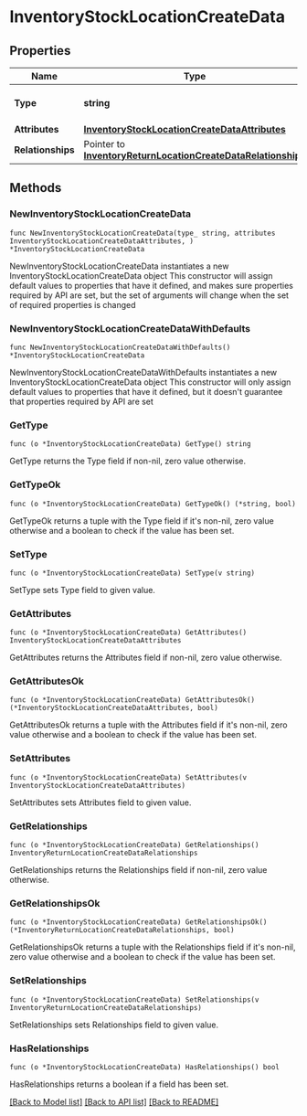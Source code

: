 # InventoryStockLocationCreateData

## Properties

Name | Type | Description | Notes
------------ | ------------- | ------------- | -------------
**Type** | **string** | The resource&#39;s type | [default to "inventory_stock_locations"]
**Attributes** | [**InventoryStockLocationCreateDataAttributes**](InventoryStockLocationCreateDataAttributes.md) |  | 
**Relationships** | Pointer to [**InventoryReturnLocationCreateDataRelationships**](InventoryReturnLocationCreateDataRelationships.md) |  | [optional] 

## Methods

### NewInventoryStockLocationCreateData

`func NewInventoryStockLocationCreateData(type_ string, attributes InventoryStockLocationCreateDataAttributes, ) *InventoryStockLocationCreateData`

NewInventoryStockLocationCreateData instantiates a new InventoryStockLocationCreateData object
This constructor will assign default values to properties that have it defined,
and makes sure properties required by API are set, but the set of arguments
will change when the set of required properties is changed

### NewInventoryStockLocationCreateDataWithDefaults

`func NewInventoryStockLocationCreateDataWithDefaults() *InventoryStockLocationCreateData`

NewInventoryStockLocationCreateDataWithDefaults instantiates a new InventoryStockLocationCreateData object
This constructor will only assign default values to properties that have it defined,
but it doesn't guarantee that properties required by API are set

### GetType

`func (o *InventoryStockLocationCreateData) GetType() string`

GetType returns the Type field if non-nil, zero value otherwise.

### GetTypeOk

`func (o *InventoryStockLocationCreateData) GetTypeOk() (*string, bool)`

GetTypeOk returns a tuple with the Type field if it's non-nil, zero value otherwise
and a boolean to check if the value has been set.

### SetType

`func (o *InventoryStockLocationCreateData) SetType(v string)`

SetType sets Type field to given value.


### GetAttributes

`func (o *InventoryStockLocationCreateData) GetAttributes() InventoryStockLocationCreateDataAttributes`

GetAttributes returns the Attributes field if non-nil, zero value otherwise.

### GetAttributesOk

`func (o *InventoryStockLocationCreateData) GetAttributesOk() (*InventoryStockLocationCreateDataAttributes, bool)`

GetAttributesOk returns a tuple with the Attributes field if it's non-nil, zero value otherwise
and a boolean to check if the value has been set.

### SetAttributes

`func (o *InventoryStockLocationCreateData) SetAttributes(v InventoryStockLocationCreateDataAttributes)`

SetAttributes sets Attributes field to given value.


### GetRelationships

`func (o *InventoryStockLocationCreateData) GetRelationships() InventoryReturnLocationCreateDataRelationships`

GetRelationships returns the Relationships field if non-nil, zero value otherwise.

### GetRelationshipsOk

`func (o *InventoryStockLocationCreateData) GetRelationshipsOk() (*InventoryReturnLocationCreateDataRelationships, bool)`

GetRelationshipsOk returns a tuple with the Relationships field if it's non-nil, zero value otherwise
and a boolean to check if the value has been set.

### SetRelationships

`func (o *InventoryStockLocationCreateData) SetRelationships(v InventoryReturnLocationCreateDataRelationships)`

SetRelationships sets Relationships field to given value.

### HasRelationships

`func (o *InventoryStockLocationCreateData) HasRelationships() bool`

HasRelationships returns a boolean if a field has been set.


[[Back to Model list]](../README.md#documentation-for-models) [[Back to API list]](../README.md#documentation-for-api-endpoints) [[Back to README]](../README.md)


